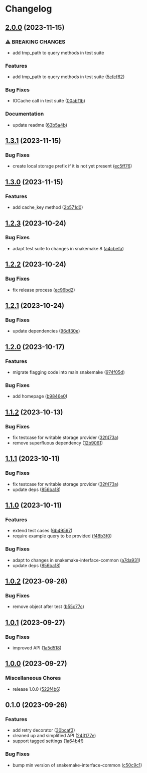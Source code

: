 # Changelog

## [2.0.0](https://github.com/snakemake/snakemake-interface-storage-plugins/compare/v1.3.1...v2.0.0) (2023-11-15)


### ⚠ BREAKING CHANGES

* add tmp_path to query methods in test suite

### Features

* add tmp_path to query methods in test suite ([5cfcf62](https://github.com/snakemake/snakemake-interface-storage-plugins/commit/5cfcf625c4f4bf5f41f742c484a449ae74b2d75a))


### Bug Fixes

* IOCache call in test suite ([00abf1b](https://github.com/snakemake/snakemake-interface-storage-plugins/commit/00abf1b09515590c82262fd0e2621b1f86cce6d1))


### Documentation

* update readme ([63b5a4b](https://github.com/snakemake/snakemake-interface-storage-plugins/commit/63b5a4bddf621284b63491d2a0798460d05b5c55))

## [1.3.1](https://github.com/snakemake/snakemake-interface-storage-plugins/compare/v1.3.0...v1.3.1) (2023-11-15)


### Bug Fixes

* create local storage prefix if it is not yet present ([ec5ff76](https://github.com/snakemake/snakemake-interface-storage-plugins/commit/ec5ff76dbdaa63ed8ce41e3927ae42f3bd7145e3))

## [1.3.0](https://github.com/snakemake/snakemake-interface-storage-plugins/compare/v1.2.3...v1.3.0) (2023-11-15)


### Features

* add cache_key method ([2b571d0](https://github.com/snakemake/snakemake-interface-storage-plugins/commit/2b571d0a5b5927a9934d7221682ee254311c5ce1))

## [1.2.3](https://github.com/snakemake/snakemake-interface-storage-plugins/compare/v1.2.2...v1.2.3) (2023-10-24)


### Bug Fixes

* adapt  test suite to changes in snakemake 8 ([a4cbefa](https://github.com/snakemake/snakemake-interface-storage-plugins/commit/a4cbefa6d6ec7835f93d7b6ec427cb3a2ee334fb))

## [1.2.2](https://github.com/snakemake/snakemake-interface-storage-plugins/compare/v1.2.1...v1.2.2) (2023-10-24)


### Bug Fixes

* fix release process ([ec96bd2](https://github.com/snakemake/snakemake-interface-storage-plugins/commit/ec96bd2334df5fdf03e666ade106ee6e5dd619eb))

## [1.2.1](https://github.com/snakemake/snakemake-interface-storage-plugins/compare/v1.2.0...v1.2.1) (2023-10-24)


### Bug Fixes

* update dependencies ([96df30e](https://github.com/snakemake/snakemake-interface-storage-plugins/commit/96df30e782cf2f4fa5e341177b57178223c49953))

## [1.2.0](https://github.com/snakemake/snakemake-interface-storage-plugins/compare/v1.1.2...v1.2.0) (2023-10-17)


### Features

* migrate flagging code into main snakemake ([974f05d](https://github.com/snakemake/snakemake-interface-storage-plugins/commit/974f05d18a180cb917bf8ca42488ac9ca566aae5))


### Bug Fixes

* add homepage ([b9846e0](https://github.com/snakemake/snakemake-interface-storage-plugins/commit/b9846e0b607c8220bf32ec21d276188cd032d67d))

## [1.1.2](https://github.com/snakemake/snakemake-interface-storage-plugins/compare/v1.1.1...v1.1.2) (2023-10-13)


### Bug Fixes

* fix testcase for writable storage provider ([32f473a](https://github.com/snakemake/snakemake-interface-storage-plugins/commit/32f473aee2bbb835888202654a2092297d27ffed))
* remove superfluous dependency ([12b9061](https://github.com/snakemake/snakemake-interface-storage-plugins/commit/12b90619313ce35b2748abf1f6095fd0a0d4974b))

## [1.1.1](https://github.com/snakemake/snakemake-interface-storage-plugins/compare/v1.1.0...v1.1.1) (2023-10-11)


### Bug Fixes

* fix testcase for writable storage provider ([32f473a](https://github.com/snakemake/snakemake-interface-storage-plugins/commit/32f473aee2bbb835888202654a2092297d27ffed))
* update deps ([856ba18](https://github.com/snakemake/snakemake-interface-storage-plugins/commit/856ba180c6c1fa9d8b754cc4f1dbc022e01aa907))

## [1.1.0](https://github.com/snakemake/snakemake-interface-storage-plugins/compare/v1.0.2...v1.1.0) (2023-10-11)


### Features

* extend test cases ([6b49597](https://github.com/snakemake/snakemake-interface-storage-plugins/commit/6b49597d5d96133756df28994078257bb7afb0c6))
* require example query to be provided ([f48b3f0](https://github.com/snakemake/snakemake-interface-storage-plugins/commit/f48b3f07e1ea9fbb5fcb49890f6167d7c75a8b07))


### Bug Fixes

* adapt to changes in snakemake-interface-common ([a7da931](https://github.com/snakemake/snakemake-interface-storage-plugins/commit/a7da9319d54284df4b9cd5e9fabd8b52098a50e3))
* update deps ([856ba18](https://github.com/snakemake/snakemake-interface-storage-plugins/commit/856ba180c6c1fa9d8b754cc4f1dbc022e01aa907))

## [1.0.2](https://github.com/snakemake/snakemake-interface-storage-plugins/compare/v1.0.1...v1.0.2) (2023-09-28)


### Bug Fixes

* remove object after test ([b55c77c](https://github.com/snakemake/snakemake-interface-storage-plugins/commit/b55c77c6d0f34de4c166832ea8d631becc978d96))

## [1.0.1](https://github.com/snakemake/snakemake-interface-storage-plugins/compare/v1.0.0...v1.0.1) (2023-09-27)


### Bug Fixes

* improved API ([1a5d518](https://github.com/snakemake/snakemake-interface-storage-plugins/commit/1a5d5184a73e4c587d5ed685938b5839878300f6))

## [1.0.0](https://github.com/snakemake/snakemake-interface-storage-plugins/compare/v0.1.0...v1.0.0) (2023-09-27)


### Miscellaneous Chores

* release 1.0.0 ([522f4b6](https://github.com/snakemake/snakemake-interface-storage-plugins/commit/522f4b6821d78e0f3b57fb0cfd1f11b9bdc92bc8))

## 0.1.0 (2023-09-26)


### Features

* add retry decorator ([30bcaf3](https://github.com/snakemake/snakemake-interface-storage-plugins/commit/30bcaf332f8c754ebae445305f82ec9fd131d7f8))
* cleaned up and simplified API ([243177e](https://github.com/snakemake/snakemake-interface-storage-plugins/commit/243177e1112f22559b3996eff0f604442276c040))
* support tagged settings ([1a64b4f](https://github.com/snakemake/snakemake-interface-storage-plugins/commit/1a64b4f556e3e949411204ed533d8af161ef977d))


### Bug Fixes

* bump min version of snakemake-interface-common ([c50c9c1](https://github.com/snakemake/snakemake-interface-storage-plugins/commit/c50c9c129cfb7bc7f6c4d813ff9f8b307757a6c6))

